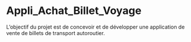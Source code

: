 # Appli_Achat_Billet_Voyage
L’objectif du projet est de concevoir et de développer une application de vente de billets de transport autoroutier.
